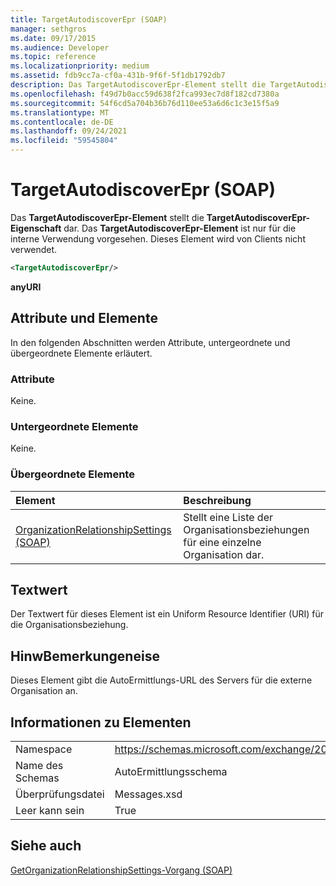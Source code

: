 ```yaml
---
title: TargetAutodiscoverEpr (SOAP)
manager: sethgros
ms.date: 09/17/2015
ms.audience: Developer
ms.topic: reference
ms.localizationpriority: medium
ms.assetid: fdb9cc7a-cf0a-431b-9f6f-5f1db1792db7
description: Das TargetAutodiscoverEpr-Element stellt die TargetAutodiscoverEpr-Eigenschaft dar. Das TargetAutodiscoverEpr-Element ist nur für die interne Verwendung vorgesehen. Dieses Element wird von Clients nicht verwendet.
ms.openlocfilehash: f49d7b0acc59d638f2fca993ec7d8f182cd7380a
ms.sourcegitcommit: 54f6cd5a704b36b76d110ee53a6d6c1c3e15f5a9
ms.translationtype: MT
ms.contentlocale: de-DE
ms.lasthandoff: 09/24/2021
ms.locfileid: "59545804"
---
```

# <a name="targetautodiscoverepr-soap"></a>TargetAutodiscoverEpr (SOAP)

Das **TargetAutodiscoverEpr-Element** stellt die **TargetAutodiscoverEpr-Eigenschaft** dar. Das **TargetAutodiscoverEpr-Element** ist nur für die interne Verwendung vorgesehen. Dieses Element wird von Clients nicht verwendet. 
  
```XML
<TargetAutodiscoverEpr/>
```

 **anyURI**
## <a name="attributes-and-elements"></a>Attribute und Elemente

In den folgenden Abschnitten werden Attribute, untergeordnete und übergeordnete Elemente erläutert.
  
### <a name="attributes"></a>Attribute

Keine.
  
### <a name="child-elements"></a>Untergeordnete Elemente

Keine.
  
### <a name="parent-elements"></a>Übergeordnete Elemente

|**Element**|**Beschreibung**|
|:-----|:-----|
|[OrganizationRelationshipSettings (SOAP)](organizationrelationshipsettings-soap.md) <br/> |Stellt eine Liste der Organisationsbeziehungen für eine einzelne Organisation dar.  <br/> |
   
## <a name="text-value"></a>Textwert

Der Textwert für dieses Element ist ein Uniform Resource Identifier (URI) für die Organisationsbeziehung.
  
## <a name="remarks"></a>HinwBemerkungeneise

Dieses Element gibt die AutoErmittlungs-URL des Servers für die externe Organisation an. 
  
## <a name="element-information"></a>Informationen zu Elementen

|||
|:-----|:-----|
|Namespace  <br/> |https://schemas.microsoft.com/exchange/2010/Autodiscover  <br/> |
|Name des Schemas  <br/> |AutoErmittlungsschema  <br/> |
|Überprüfungsdatei  <br/> |Messages.xsd  <br/> |
|Leer kann sein  <br/> |True  <br/> |
   
## <a name="see-also"></a>Siehe auch



[GetOrganizationRelationshipSettings-Vorgang (SOAP)](getorganizationrelationshipsettings-operation-soap.md)


